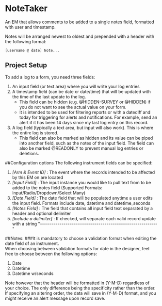 # NoteTaker
An EM that allows comments to be added to a single notes field, formatted with user and timestamp.

Notes will be arranged newest to oldest and prepended with a header with the following format:
```text
[username @ date] Note...
```

## Project Setup
To add a log to a form, you need three fields:
1. An input field (or text area) where you will write your log entries
1. A timestamp field (can be date or date/time) that will be updated with the time of the last update to the log.
    * This field can be hidden (e.g. @HIDDEN-SURVEY or @HIDDEN) if you do not want to see the actual value on your form.
    * It is intended to be used for filtering reports or with a datediff and today for triggering for alerts and notifications.  For example, send an alert if it has been 14 days since my last log entry on this record.
1. A log field (typically a text area, but input will also work).  This is where the entire log is stored.
    * This field can also be marked as hidden and its value can be piped into another field, such as the notes of the input field.  The field can also be marked @READONLY to prevent manual log entries or deletions.

##Configuration options
The following instrument fields can be specified:
1. *[Arm & Event ID]* : The event where the records intended to be affected by this EM on are located
1. *[Input Field]* : The input instance you would like to pull text from to be added to the notes field (Supported Formats: Input/Radio/Dropdown/Select Many)
1. *[Date Field]* : The date field that will be populated anytime a user edits the input field. Formats include date, datetime and datetime_seconds
1. *[Notes Field]* : The field that contains all input field text separated by a header and optional delimiter
1. *[Include a delimiter]* : If checked, will separate each valid record update with a string "------------------------------------------------------------"


##Notes:
###It is mandatory to choose a validation format when editing the date field of an instrument. <br>
When choosing between validation formats for date in the designer, feel free to choose between the following options:<br>
1. Date
1. Datetime
1. Datetime w/seconds

Note however that the header will be formatted in (Y-M-D) regardless of your choice. The only difference being the specificity rather than the order.
If specifying an altering order, the data will save in (Y-M-D) format, and you might receive an alert message upon record save.


